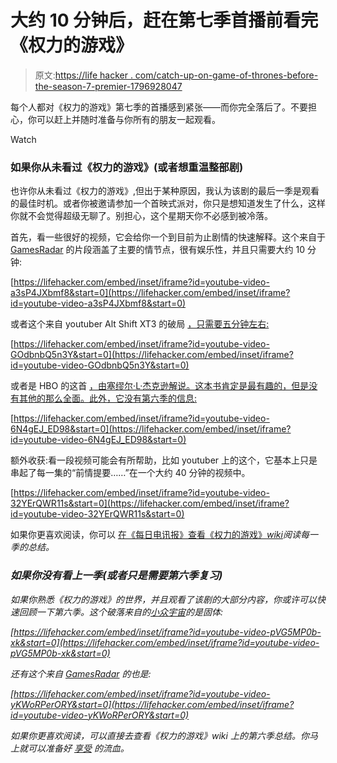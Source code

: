 # 大约 10 分钟后，赶在第七季首播前看完《权力的游戏》

> 原文:[https://life hacker . com/catch-up-on-game-of-thrones-before-the-season-7-premier-1796928047](https://lifehacker.com/catch-up-on-game-of-thrones-before-the-season-7-premier-1796928047)

每个人都对《权力的游戏》第七季的首播感到紧张——而你完全落后了。不要担心，你可以赶上并随时准备与你所有的朋友一起观看。

Watch

### 如果你从未看过《权力的游戏》(或者想重温整部剧)

也许你从未看过《权力的游戏》,但出于某种原因，我认为该剧的最后一季是观看的最佳时机。或者你被邀请参加一个首映式派对，你只是想知道发生了什么，这样你就不会觉得超级无聊了。别担心，这个星期天你不必感到被冷落。

首先，看一些很好的视频，它会给你一个到目前为止剧情的快速解释。这个来自于 [GamesRadar](https://www.youtube.com/channel/UCk2ipH2l8RvLG0dr-rsBiZw) 的片段涵盖了主要的情节点，很有娱乐性，并且只需要大约 10 分钟:

 [https://lifehacker.com/embed/inset/iframe?id=youtube-video-a3sP4JXbmf8&start=0](https://lifehacker.com/embed/inset/iframe?id=youtube-video-a3sP4JXbmf8&start=0) 

或者这个来自 youtuber Alt Shift XT3 的破局 [，只需要五分钟左右:](https://www.youtube.com/channel/UCveZqqGewoyPiacooywP5Ig)

 [https://lifehacker.com/embed/inset/iframe?id=youtube-video-GOdbnbQ5n3Y&start=0](https://lifehacker.com/embed/inset/iframe?id=youtube-video-GOdbnbQ5n3Y&start=0) 

或者是 HBO 的这首 [，由塞缪尔·L·杰克逊解说。这本书肯定是最有趣的，但是没有其他的那么全面。此外，它没有第六季的信息:](https://www.youtube.com/channel/UCQzdMyuz0Lf4zo4uGcEujFw)

 [https://lifehacker.com/embed/inset/iframe?id=youtube-video-6N4gEJ_ED98&start=0](https://lifehacker.com/embed/inset/iframe?id=youtube-video-6N4gEJ_ED98&start=0) 

额外收获:看一段视频可能会有所帮助，比如 youtuber 上的这个，它基本上只是串起了每一集的“前情提要……”在一个大约 40 分钟的视频中。

 [https://lifehacker.com/embed/inset/iframe?id=youtube-video-32YErQWR11s&start=0](https://lifehacker.com/embed/inset/iframe?id=youtube-video-32YErQWR11s&start=0) 

如果你更喜欢阅读，你可以 [在《每日电讯报》](http://www.telegraph.co.uk/tv/0/game-thrones-recap-happened-seasons-1-6/)[查看《权力的游戏》*wiki*](http://gameofthrones.wikia.com/wiki/Category:Episodes)*阅读每一季的总结。*

### *如果你没有看上一季(或者只是需要第六季复习)*

*如果你熟悉《权力的游戏》的世界，并且观看了该剧的大部分内容，你或许可以快速回顾一下第六季。这个破落来自的[小众宇宙](https://www.youtube.com/watch?v=pVG5MP0b-xk)的是固体:*

 *[https://lifehacker.com/embed/inset/iframe?id=youtube-video-pVG5MP0b-xk&start=0](https://lifehacker.com/embed/inset/iframe?id=youtube-video-pVG5MP0b-xk&start=0)* 

*还有这个来自 [GamesRadar](https://www.youtube.com/watch?v=yKWoRPerORY) 的也是:*

 *[https://lifehacker.com/embed/inset/iframe?id=youtube-video-yKWoRPerORY&start=0](https://lifehacker.com/embed/inset/iframe?id=youtube-video-yKWoRPerORY&start=0)* 

*如果你更喜欢阅读，可以直接去查看《权力的游戏》wiki 上的第六季总结。你马上就可以准备好 [享受](http://io9.gizmodo.com/guess-how-many-deaths-there-have-been-so-far-on-game-of-1796055237) 的流血。*
